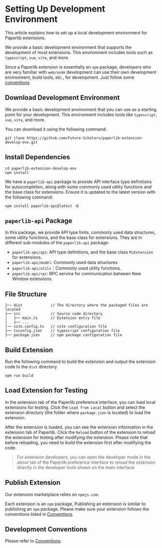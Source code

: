 # Setting Up Development Environment

This article explains how to set up a local development environment for Paperlib extensions.

We provide a basic development environment that supports the development of most extensions. This environment includes tools such as `typescript`, `vue`, `vite`, and more.

Since a Paperlib extension is essentially an `npm` package, developers who are very familiar with `web/node` development can use their own development environment, build tools, etc., for development. Just follow some [conventions](./convention).

## Download Development Environment

We provide a basic development environment that you can use as a starting point for your development. This environment includes tools like `typescript`, `vue`, `vite`, and more.

You can download it using the following command:

```shell
git clone https://github.com/Future-Scholars/paperlib-extension-develop-env.git
```

## Install Dependencies

```shell
cd paperlib-extension-develop-env
npm install
```

We have a `paperlib-api` package to provide API interface type definitions for autocompletion, along with some commonly used utility functions and the base class for extensions. Ensure it is updated to the latest version with the following command:

```shell
npm install paperlib-api@latest -D
```

## `paperlib-api` Package

In this package, we provide API type hints, commonly used data structures, some utility functions, and the base class for extensions. They are in different sub-modules of the `paperlib-api` package:

- `paperlib-api/api`: API type definitions, and the base class `PLExtension` for extensions.
- `paperlib-api/model`: Commonly used data structures.
- `paperlib-api/utils`：Commonly used utility functions.
- `paperlib-api/rpc`: RPC service for communication between New Window extensions.

## File Structure

```
├── dist             // The directory where the packaged files are located
├── src              // Source code directory
│   ├── main.ts      // Extension entry file
│   ├── ...
│── vite.config.ts   // vite configuration file
├── tsconfig.json    // typescript configuration file
├── package.json     // npm package configuration file

```

## Build Extension

Run the following command to build the extension and output the extension code to the `dist` directory.

```shell
npm run build
```

## Load Extension for Testing

In the extension tab of the Paperlib preference interface, you can load local extensions for testing. Click the `Load from Local` button and select the extension directory (the folder where `package.json` is located) to load the extension.

After the extension is loaded, you can see the extension information in the extension tab of Paperlib. Click the `Reload` button of the extension to reload the extension for testing after modifying the extension. Please note that before reloading, you need to build the extension first after modifying the code.

> For extension developers, you can open the developer mode in the about tab of the Paperlib preference interface to reload the extension directly in the developer tools shown on the main interface.

## Publish Extension

Our extension marketplace relies on `npmjs.com`.

Each extension is an `npm` package, Publishing an extension is similar to publishing an `npm` package. Please make sure your extension follows the conventions listed in [Conventions](./convention).

## Development Conventions

Please refer to [Conventions](./convention).